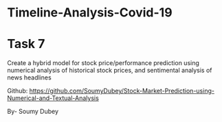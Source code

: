 # Timeline-Analysis-Covid-19

# Task 7
Create a hybrid model for stock price/performance prediction using numerical analysis of historical stock prices, and sentimental analysis of news headlines

Github: https://github.com/SoumyDubey/Stock-Market-Prediction-using-Numerical-and-Textual-Analysis

By- Soumy Dubey
